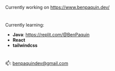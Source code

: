 Currently working on https://www.benpaquin.dev/
#
Currently learning: 
- **Java**: https://replit.com/@BenPaquin
- **React** 
- **tailwindcss**
#
📫: benpaquindev@gmail.com
